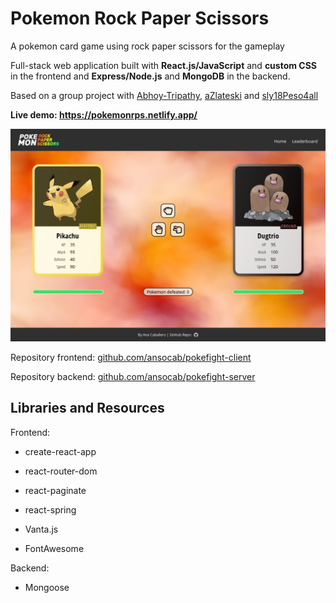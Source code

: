 # Pokemon Rock Paper Scissors

A pokemon card game using rock paper scissors for the gameplay

Full-stack web application built with **React.js/JavaScript** and **custom CSS** in the frontend and **Express/Node.js** and **MongoDB** in the backend.

Based on a group project with [Abhoy-Tripathy](https://github.com/Abhoy-Tripathy), [aZlateski](https://github.com/aZlateski) and [sly18Peso4all](https://github.com/sly18Peso4all)

**Live demo: https://pokemonrps.netlify.app/**

![Live app screenshot](src/assets/screenshot.png)


Repository frontend: [github.com/ansocab/pokefight-client](https://github.com/ansocab/pokefight-client)

Repository backend: [github.com/ansocab/pokefight-server](https://github.com/lidiyacheb/pokefight-server)


## Libraries and Resources
Frontend:
- create-react-app
- react-router-dom
- react-paginate
- react-spring

- Vanta.js
- FontAwesome

Backend:
- Mongoose
